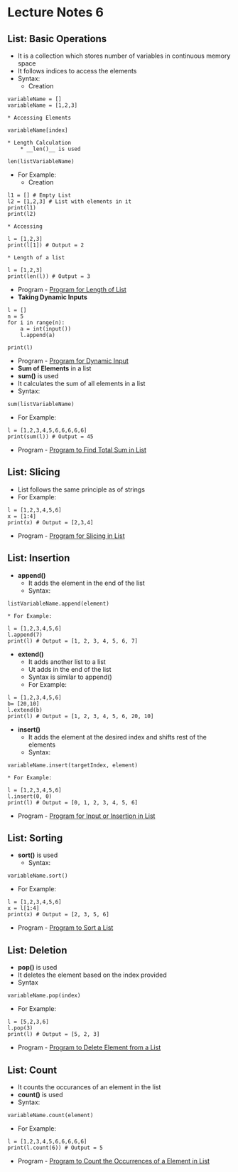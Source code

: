 # Lecture Notes 6

## List: Basic Operations
* It is a collection which stores number of variables in continuous memory space
* It follows indices to access the elements
* Syntax:
    * Creation
```
variableName = []
variableName = [1,2,3]
```
    * Accessing Elements
```
variableName[index]
```
    * Length Calculation
        * __len()__ is used
```
len(listVariableName)
```
* For Example:
    * Creation
```
l1 = [] # Empty List
l2 = [1,2,3] # List with elements in it
print(l1)
print(l2)
```
    * Accessing
```
l = [1,2,3]
print(l[1]) # Output = 2
```
    * Length of a list
```
l = [1,2,3]
print(len(l)) # Output = 3
```
* Program - [Program for Length of List](https://github.com/abhinavg916/ytcodehelp-python/blob/master/Lectures/Lecture%206/ListLength.py)
* __Taking Dynamic Inputs__
```
l = []
n = 5
for i in range(n):
    a = int(input())
    l.append(a)

print(l)
```
* Program - [Program for Dynamic Input](https://github.com/abhinavg916/ytcodehelp-python/blob/master/Lectures/Lecture%206/ListDynamicInput.py)
* __Sum of Elements__ in a list
* __sum()__ is used
* It calculates the sum of all elements in a list
* Syntax:
```
sum(listVariableName)
```
* For Example:
```
l = [1,2,3,4,5,6,6,6,6,6]
print(sum(l)) # Output = 45
```
* Program - [Program to Find Total Sum in List](https://github.com/abhinavg916/ytcodehelp-python/blob/master/Lectures/Lecture%206/ListSum.py)

## List: Slicing
* List follows the same principle as of strings
* For Example:
```
l = [1,2,3,4,5,6]
x = [1:4]
print(x) # Output = [2,3,4]
```
* Program - [Program for Slicing in List](https://github.com/abhinavg916/ytcodehelp-python/blob/master/Lectures/Lecture%206/ListSlicing.py)

## List: Insertion
* __append()__
    * It adds the element in the end of the list
    * Syntax:
```
listVariableName.append(element)
```
    * For Example:
```
l = [1,2,3,4,5,6]
l.append(7)
print(l) # Output = [1, 2, 3, 4, 5, 6, 7]
```
* __extend()__
    * It adds another list to a list
    * Ut adds in the end of the list
    * Syntax is similar to append()
    * For Example:
```
l = [1,2,3,4,5,6]
b= [20,10]
l.extend(b)
print(l) # Output = [1, 2, 3, 4, 5, 6, 20, 10]
```
* __insert()__
    * It adds the element at the desired index and shifts rest of the elements
    * Syntax:
```
variableName.insert(targetIndex, element)
```
    * For Example:
```
l = [1,2,3,4,5,6]
l.insert(0, 0)
print(l) # Output = [0, 1, 2, 3, 4, 5, 6]
```
* Program - [Program for Input or Insertion in List](https://github.com/abhinavg916/ytcodehelp-python/blob/master/Lectures/Lecture%206/ListInsertion.py)

## List: Sorting
* __sort()__ is used
    * Syntax:
```
variableName.sort()
```
* For Example:
```
l = [1,2,3,4,5,6]
x = l[1:4]
print(x) # Output = [2, 3, 5, 6]
```
* Program - [Program to Sort a List](https://github.com/abhinavg916/ytcodehelp-python/blob/master/Lectures/Lecture%206/ListSorting.py)

## List: Deletion
* __pop()__ is used
* It deletes the element based on the index provided
* Syntax
```
variableName.pop(index)
```
* For Example:
```
l = [5,2,3,6]
l.pop(3)
print(l) # Output = [5, 2, 3]
```
* Program - [Program to Delete Element from a List](https://github.com/abhinavg916/ytcodehelp-python/blob/master/Lectures/Lecture%206/ListDeletion.py)

## List: Count
* It counts the occurances of an element in the list
* __count()__ is used
* Syntax:
```
variableName.count(element)
```
* For Example:
```
l = [1,2,3,4,5,6,6,6,6,6]
print(l.count(6)) # Output = 5
```
* Program - [Program to Count the Occurrences of a Element in List](https://github.com/abhinavg916/ytcodehelp-python/blob/master/Lectures/Lecture%206/ListCount.py)
